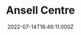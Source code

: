 ---
date: 2022-07-14T16:46:11.000Z
title: Ansell Centre
latitude: 52.04259258858984
longitude: 0.9533563519379189
category: checkin
---